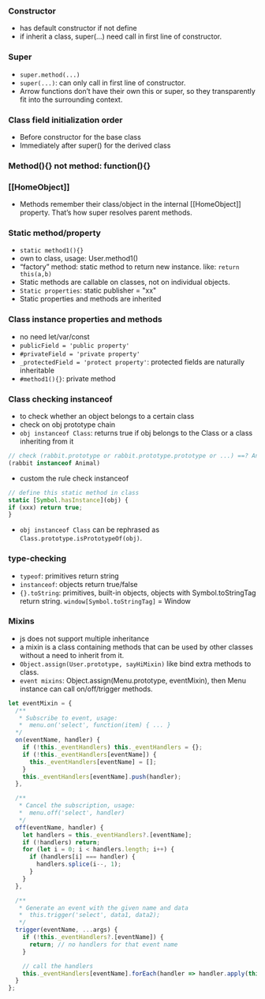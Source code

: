 ### Constructor
- has default constructor if not define
- if inherit a class, super(...) need call in first line of constructor. 
### Super
- `super.method(...)`
- `super(...)`: can only call in first line of constructor.
- Arrow functions don’t have their own this or super, so they transparently fit into the surrounding context.

### Class field initialization order
- Before constructor for the base class
- Immediately after super() for the derived class

### Method(){} not method: function(){}

### [[HomeObject]]
- Methods remember their class/object in the internal [[HomeObject]] property. That’s how super resolves parent methods.

### Static method/property
- `static method1(){}`
- own to class, usage: User.method1()
- “factory” method: static method to return new instance. like: `return this(a,b)`
- Static methods are callable on classes, not on individual objects.
- `Static properties`: static publisher = "xx"
- Static properties and methods are inherited

### Class instance properties and methods
- no need let/var/const
- `publicField = 'public property'`
- `#privateField = 'private property'`
- `_protectedField = 'protect property'`:  protected fields are naturally inheritable
- `#method1(){}`: private method

### Class checking instanceof 
- to check whether an object belongs to a certain class
- check on obj prototype chain
- `obj instanceof Class`: returns true if obj belongs to the Class or a class inheriting from it
```js
// check (rabbit.prototype or rabbit.prototype.prototype or ...) ==? Animal.prototype 
(rabbit instanceof Animal)
```
- custom the rule check instanceof
```js
// define this static method in class
static [Symbol.hasInstance](obj) {
if (xxx) return true;
}
```
- `obj instanceof Class` can be rephrased as `Class.prototype.isPrototypeOf(obj)`.

### type-checking
- `typeof`: primitives return string
- `instanceof`: objects return true/false
- `{}.toString`: primitives, built-in objects, objects with Symbol.toStringTag return string. `window[Symbol.toStringTag]` = Window

### Mixins
- js does not support multiple inheritance
- a mixin is a class containing methods that can be used by other classes without a need to inherit from it.
- `Object.assign(User.prototype, sayHiMixin)` like bind extra methods to class.
- `event mixins`: Object.assign(Menu.prototype, eventMixin), then Menu instance can call on/off/trigger methods.
```js
let eventMixin = {
  /**
   * Subscribe to event, usage:
   *  menu.on('select', function(item) { ... }
  */
  on(eventName, handler) {
    if (!this._eventHandlers) this._eventHandlers = {};
    if (!this._eventHandlers[eventName]) {
      this._eventHandlers[eventName] = [];
    }
    this._eventHandlers[eventName].push(handler);
  },

  /**
   * Cancel the subscription, usage:
   *  menu.off('select', handler)
   */
  off(eventName, handler) {
    let handlers = this._eventHandlers?.[eventName];
    if (!handlers) return;
    for (let i = 0; i < handlers.length; i++) {
      if (handlers[i] === handler) {
        handlers.splice(i--, 1);
      }
    }
  },

  /**
   * Generate an event with the given name and data
   *  this.trigger('select', data1, data2);
   */
  trigger(eventName, ...args) {
    if (!this._eventHandlers?.[eventName]) {
      return; // no handlers for that event name
    }

    // call the handlers
    this._eventHandlers[eventName].forEach(handler => handler.apply(this, args));
  }
};
```